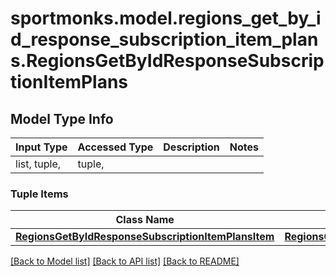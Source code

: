 # sportmonks.model.regions_get_by_id_response_subscription_item_plans.RegionsGetByIdResponseSubscriptionItemPlans

## Model Type Info
Input Type | Accessed Type | Description | Notes
------------ | ------------- | ------------- | -------------
list, tuple,  | tuple,  |  | 

### Tuple Items
Class Name | Input Type | Accessed Type | Description | Notes
------------- | ------------- | ------------- | ------------- | -------------
[**RegionsGetByIdResponseSubscriptionItemPlansItem**](RegionsGetByIdResponseSubscriptionItemPlansItem.md) | [**RegionsGetByIdResponseSubscriptionItemPlansItem**](RegionsGetByIdResponseSubscriptionItemPlansItem.md) | [**RegionsGetByIdResponseSubscriptionItemPlansItem**](RegionsGetByIdResponseSubscriptionItemPlansItem.md) |  | 

[[Back to Model list]](../../README.md#documentation-for-models) [[Back to API list]](../../README.md#documentation-for-api-endpoints) [[Back to README]](../../README.md)


